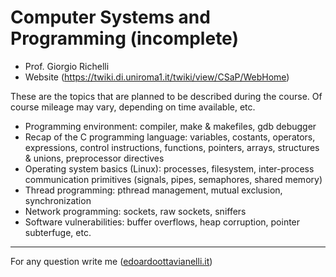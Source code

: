 # Computer Systems and Programming (incomplete)

- Prof. Giorgio Richelli
- Website (https://twiki.di.uniroma1.it/twiki/view/CSaP/WebHome)

These are the topics that are planned to be described during the course. Of course mileage may vary, depending on time available, etc.

- Programming environment: compiler, make & makefiles, gdb debugger
- Recap of the C programming language: variables, costants, operators, expressions, control instructions, functions, pointers, arrays, structures & unions, preprocessor directives
- Operating system basics (Linux): processes, filesystem, inter-process communication primitives (signals, pipes, semaphores, shared memory)
- Thread programming: pthread management, mutual exclusion, synchronization
- Network programming: sockets, raw sockets, sniffers
- Software vulnerabilities: buffer overflows, heap corruption, pointer subterfuge, etc.

---------

For any question write me ([edoardoottavianelli.it](https://www.edoardoottavianelli.it/))
